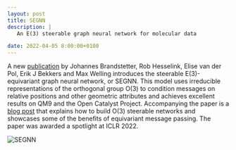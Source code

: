 ```yaml
---
layout: post
title: SEGNN
description: |
   An E(3) steerable graph neural network for molecular data

date: 2022-04-05 8:00:00+0100
---
```



A new [publication](https://arxiv.org/abs/2110.02905) by Johannes Brandstetter, Rob Hesselink, Elise van der Pol, Erik J Bekkers and Max Welling introduces the steerable E(3)-equivariant graph neural network, or SEGNN. This model uses irreducible representations of the orthogonal group O(3) to condition messages on relative positions and other geometric attributes and achieves excellent results on QM9 and the Open Catalyst Project. Accompanying the paper is a [blog post](https://robdhess.github.io/Steerable-E3-GNN/) that explains how to build O(3) steerable networks and showcases some of the benefits of equivariant message passing. The paper was awarded a spotlight at ICLR 2022.

![SEGNN](https://github.com/RobDHess/Steerable-E3-GNN/blob/gh-pages/assets/forward_pass_faster_larger.gif)
